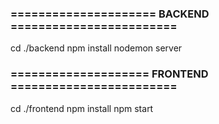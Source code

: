 ### ===================== BACKEND ========================

cd ./backend
npm install
nodemon server

### ==================== FRONTEND ========================

cd ./frontend
npm install
npm start
